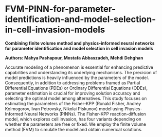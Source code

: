# FVM-PINN-for-parameter-identification-and-model-selection-in-cell-invasion-models

**Combining finite volume method and physics-informed neural networks for parameter
identification and model selection in cell invasion models**

**Authors: Mahya Pashapour, Mostafa Abbaszadeh, Mehdi Dehghan**

Accurate modeling of a phenomenon is essential for enhancing predictive capabilities
and understanding its underlying mechanisms. The precision of model predictions is
heavily influenced by the parameters of the model. Consequently, in addition to
addressing problems framed as Partial Differential Equations (PDEs) or Ordinary
Differential Equations (ODEs), parameter estimation is crucial for improving solution
accuracy and selecting the optimal model among alternatives. This study focuses on
estimating the parameters of the Fisher-KPP (Ronald Fisher, Andrey Kolmogorov, Ivan
Petrovsky, Nikolai Piskunov) model using Physics-Informed Neural Networks (PINNs).
The Fisher-KPP reaction-diffusion model, which explores cell invasion, has four
variants depending on whether the parameters are free or fixed. We employ the finite
volume method (FVM) to simulate the model and obtain numerical solutions.
